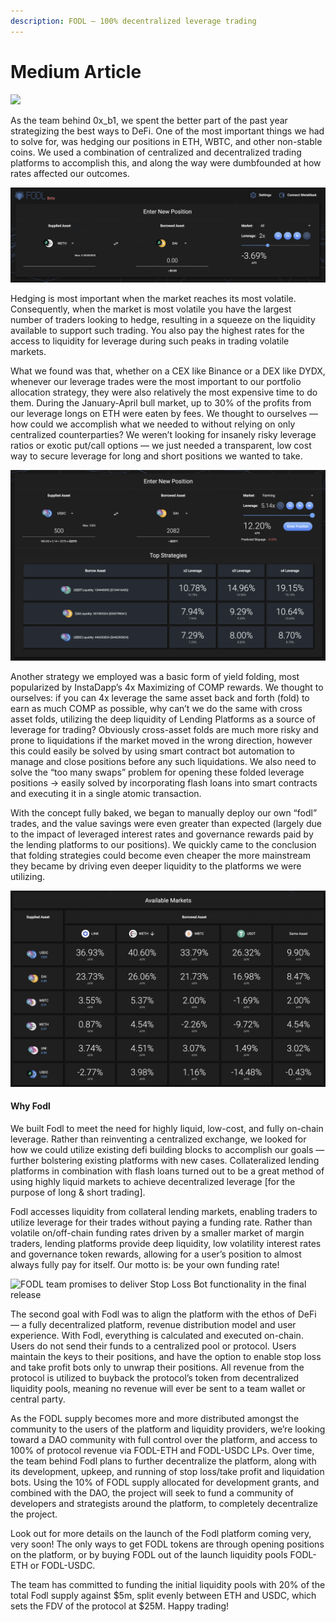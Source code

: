 ```yaml
---
description: FODL — 100% decentralized leverage trading
---
```


# Medium Article



![](<../.gitbook/assets/Fodl\_Logo\_Gradient (1).svg>)

As the team behind 0x\_b1, we spent the better part of the past year strategizing the best ways to DeFi. One of the most important things we had to solve for, was hedging our positions in ETH, WBTC, and other non-stable coins. We used a combination of centralized and decentralized trading platforms to accomplish this, and along the way were dumbfounded at how rates affected our outcomes.

![FODL lets you enter leveraged trading position](../.gitbook/assets/1HWFCRn147bSF5i9jYCojxg.png)

Hedging is most important when the market reaches its most volatile. Consequently, when the market is most volatile you have the largest number of traders looking to hedge, resulting in a squeeze on the liquidity available to support such trading. You also pay the highest rates for the access to liquidity for leverage during such peaks in trading volatile markets.

What we found was that, whether on a CEX like Binance or a DEX like DYDX, whenever our leverage trades were the most important to our portfolio allocation strategy, they were also relatively the most expensive time to do them. During the January-April bull market, up to 30% of the profits from our leverage longs on ETH were eaten by fees. We thought to ourselves — how could we accomplish what we needed to without relying on only centralized counterparties? We weren’t looking for insanely risky leverage ratios or exotic put/call options — we just needed a transparent, low cost way to secure leverage for long and short positions we wanted to take.

![FODL helps to find the best trading strategy for you](../.gitbook/assets/1wr5xyCOOLGWaYeOcvi3SPQ.png)

Another strategy we employed was a basic form of yield folding, most popularized by InstaDapp’s 4x Maximizing of COMP rewards. We thought to ourselves: if you can 4x leverage the same asset back and forth (fold) to earn as much COMP as possible, why can’t we do the same with cross asset folds, utilizing the deep liquidity of Lending Platforms as a source of leverage for trading? Obviously cross-asset folds are much more risky and prone to liquidations if the market moved in the wrong direction, however this could easily be solved by using smart contract bot automation to manage and close positions before any such liquidations. We also need to solve the “too many swaps” problem for opening these folded leverage positions → easily solved by incorporating flash loans into smart contracts and executing it in a single atomic transaction.

With the concept fully baked, we began to manually deploy our own “fodl” trades, and the value savings were even greater than expected (largely due to the impact of leveraged interest rates and governance rewards paid by the lending platforms to our positions). We quickly came to the conclusion that folding strategies could become even cheaper the more mainstream they became by driving even deeper liquidity to the platforms we were utilizing.

![This is how the market browser looks in FODL. APRs do not include FODL token rewards.](../.gitbook/assets/1LvBV0S9N3POf6G-UTnyqNQ.png)

#### Why Fodl

We built Fodl to meet the need for highly liquid, low-cost, and fully on-chain leverage. Rather than reinventing a centralized exchange, we looked for how we could utilize existing defi building blocks to accomplish our goals — further bolstering existing platforms with new cases. Collateralized lending platforms in combination with flash loans turned out to be a great method of using highly liquid markets to achieve decentralized leverage \[for the purpose of long & short trading].

Fodl accesses liquidity from collateral lending markets, enabling traders to utilize leverage for their trades without paying a funding rate. Rather than volatile on/off-chain funding rates driven by a smaller market of margin traders, lending platforms provide deep liquidity, low volatility interest rates and governance token rewards, allowing for a user’s position to almost always fully pay for itself. Our motto is: be your own funding rate!

![FODL team promises to deliver Stop Loss Bot functionality in the final release](../.gitbook/assets/1H6JFqcnZB\_h7KHeZ34XfYw.png)

The second goal with Fodl was to align the platform with the ethos of DeFi — a fully decentralized platform, revenue distribution model and user experience. With Fodl, everything is calculated and executed on-chain. Users do not send their funds to a centralized pool or protocol. Users maintain the keys to their positions, and have the option to enable stop loss and take profit bots only to unwrap their positions. All revenue from the protocol is utilized to buyback the protocol’s token from decentralized liquidity pools, meaning no revenue will ever be sent to a team wallet or central party.

As the FODL supply becomes more and more distributed amongst the community to the users of the platform and liquidity providers, we’re looking toward a DAO community with full control over the platform, and access to 100% of protocol revenue via FODL-ETH and FODL-USDC LPs. Over time, the team behind Fodl plans to further decentralize the platform, along with its development, upkeep, and running of stop loss/take profit and liquidation bots. Using the 10% of FODL supply allocated for development grants, and combined with the DAO, the project will seek to fund a community of developers and strategists around the platform, to completely decentralize the project.

Look out for more details on the launch of the Fodl platform coming very, very soon! The only ways to get FODL tokens are through opening positions on the platform, or by buying FODL out of the launch liquidity pools FODL-ETH or FODL-USDC.

The team has committed to funding the initial liquidity pools with 20% of the total Fodl supply against $5m, split evenly between ETH and USDC, which sets the FDV of the protocol at $25M. Happy trading!
